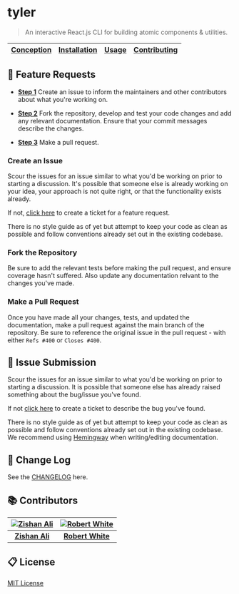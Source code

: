 # **tyler**

> An interactive React.js CLI for building atomic components & utilities.

| [Conception](./docs/Conception.md) | [Installation](./docs/Installation.md) | [Usage](./docs/Usage.md) | [Contributing](https://github.com/zishan-ali/tyler/blob/master/docs/GitHub.md) |
| ---------------------------------- | -------------------------------------- | ------------------------ | -------------------------------------- |

## 🙋 Feature Requests

  - [**Step 1**](#create-an-issue) Create an issue to inform the maintainers and other contributors about what you're working on.
  
  - [**Step 2**](#fork-the-repository) Fork the repository, develop and test your code changes and add any relevant documentation. Ensure that your commit messages describe the changes.
  
  - [**Step 3**](#make-a-pull-request) Make a pull request.

### Create an Issue

Scour the issues for an issue similar to what you'd be working on prior to starting a discussion. It's possible that someone else is already working on your idea, your approach is not quite right, or that the functionality exists already.

If not, [click here](https://github.com/zishan-ali/tyler/issues/new?template=feature_request.md) to create a ticket for a feature request.

There is no style guide as of yet but attempt to keep your code as clean as possible and follow conventions already set out in the existing codebase.

### Fork the Repository

Be sure to add the relevant tests before making the pull request, and ensure coverage hasn't suffered. Also update any documentation relvant to the changes you've made.

### Make a Pull Request

Once you have made all your changes, tests, and updated the documentation, make a pull request against the main branch of the repository. Be sure to reference the original issue in the pull request - with either `Refs #400` or `Closes #400`.

## 🚩 Issue Submission

Scour the issues for an issue similar to what you'd be working on prior to starting a discussion. It is possible that someone else has already raised something about the bug/issue you've found. 

If not [click here](https://github.com/zishan-ali/tyler/issues/new?template=bug_report.md) to create a ticket to describe the bug you've found.

There is no style guide as of yet but attempt to keep your code as clean as possible and follow conventions already set out in the existing codebase. We recommend using [Hemingway](https://www.hemingwayapp.com) when writing/editing documentation.

## 🎰 Change Log

See the [CHANGELOG](./CHANGELOG.md) here.

## 📚 Contributors

| [![Zishan Ali](https://avatars2.githubusercontent.com/u/22003246?s=150&v=4)](https://www.github.com/zishan-ali) | [![Robert White](https://avatars3.githubusercontent.com/u/151324?s=150&v=4)](https://www.github.com/Haar) |
| :-------------: | :-------------: |
| [**Zishan Ali**](https://www.github.com/zishan-ali) | [**Robert White**](https://www.github.com/Haar) |

## 📋 License

[MIT License](./LICENSE.md)
